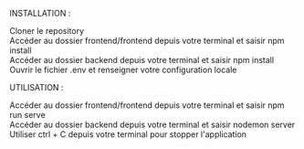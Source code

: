 INSTALLATION :

Cloner le repository  
Accéder au dossier frontend/frontend depuis votre terminal et saisir npm install  
Accéder au dossier backend depuis votre terminal et saisir npm install
Ouvrir le fichier .env et renseigner votre configuration locale  

UTILISATION :

Accéder au dossier frontend/frontend depuis votre terminal et saisir npm run serve  
Accéder au dossier backend depuis votre terminal et saisir nodemon server  
Utiliser ctrl + C depuis votre terminal pour stopper l'application  
